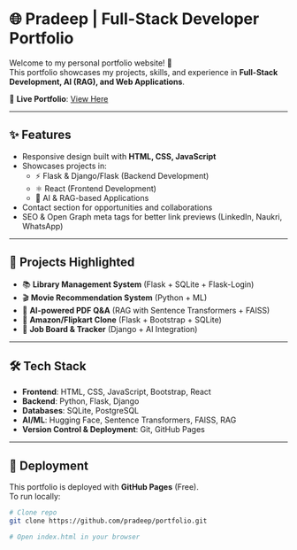 # 🌐 Pradeep | Full-Stack Developer Portfolio

Welcome to my personal portfolio website! 🚀  
This portfolio showcases my projects, skills, and experience in **Full-Stack Development, AI (RAG), and Web Applications**.  

🔗 **Live Portfolio**: [View Here](https://pradeep.github.io)  

---

## ✨ Features
- Responsive design built with **HTML, CSS, JavaScript**
- Showcases projects in:
  - ⚡ Flask & Django/Flask (Backend Development)
  - ⚛️ React (Frontend Development)
  - 🤖 AI & RAG-based Applications
- Contact section for opportunities and collaborations
- SEO & Open Graph meta tags for better link previews (LinkedIn, Naukri, WhatsApp)

---

## 📂 Projects Highlighted
- 📚 **Library Management System** (Flask + SQLite + Flask-Login)  
- 🎬 **Movie Recommendation System** (Python + ML)  
- 📄 **AI-powered PDF Q&A** (RAG with Sentence Transformers + FAISS)  
- 🛒 **Amazon/Flipkart Clone** (Flask + Bootstrap + SQLite)  
- 💼 **Job Board & Tracker** (Django + AI Integration)

---

## 🛠️ Tech Stack
- **Frontend**: HTML, CSS, JavaScript, Bootstrap, React
- **Backend**: Python, Flask, Django
- **Databases**: SQLite, PostgreSQL
- **AI/ML**: Hugging Face, Sentence Transformers, FAISS, RAG
- **Version Control & Deployment**: Git, GitHub Pages

---

## 🚀 Deployment
This portfolio is deployed with **GitHub Pages** (Free).  
To run locally:  
```bash
# Clone repo
git clone https://github.com/pradeep/portfolio.git

# Open index.html in your browser
